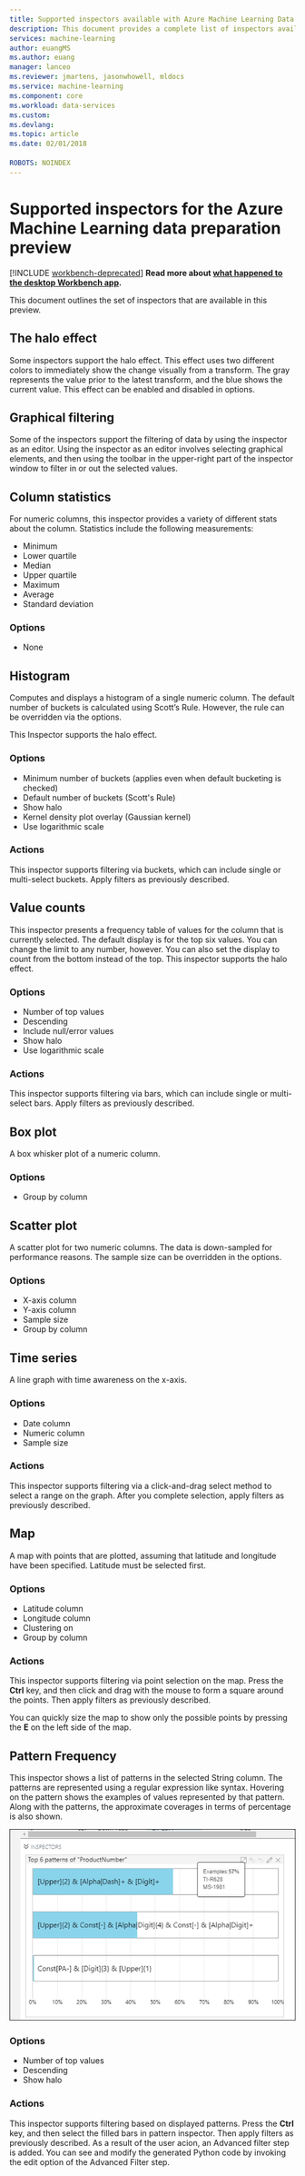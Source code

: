 ```yaml
---
title: Supported inspectors available with Azure Machine Learning Data Preparation  | Microsoft Docs
description: This document provides a complete list of inspectors available for Azure Machine Learning data preparation
services: machine-learning
author: euangMS
ms.author: euang
manager: lanceo
ms.reviewer: jmartens, jasonwhowell, mldocs
ms.service: machine-learning
ms.component: core
ms.workload: data-services
ms.custom: 
ms.devlang: 
ms.topic: article
ms.date: 02/01/2018

ROBOTS: NOINDEX
---
```


# Supported inspectors for the Azure Machine Learning data preparation preview

[!INCLUDE [workbench-deprecated](../../../includes/aml-deprecating-preview-2017.md)] **Read more about [what happened to the desktop Workbench app](../service/overview-what-happened-to-workbench.md).**


This document outlines the set of inspectors that are available in this preview.

## The halo effect 
Some inspectors support the halo effect. This effect uses two different colors to immediately show the change visually from a transform. The gray represents the value prior to the latest transform, and the blue shows the current value. This effect can be enabled and disabled in options.

## Graphical filtering 
Some of the inspectors support the filtering of data by using the inspector as an editor. Using the inspector as an editor involves selecting graphical elements, and then using the toolbar in the upper-right part of the inspector window to filter in or out the selected values. 

## Column statistics
For numeric columns, this inspector provides a variety of different stats about the column. Statistics include the following measurements: 
- Minimum
- Lower quartile
- Median
- Upper quartile
- Maximum
- Average
- Standard deviation


### Options 
- None

## Histogram 
Computes and displays a histogram of a single numeric column. The default number of buckets is calculated using Scott’s Rule. However, the rule can be overridden via the options.

This Inspector supports the halo effect.


### Options
- Minimum number of buckets (applies even when default bucketing is checked)
- Default number of buckets (Scott's Rule) 
- Show halo
- Kernel density plot overlay (Gaussian kernel) 
- Use logarithmic scale


### Actions
This inspector supports filtering via buckets, which can include single or multi-select buckets. Apply filters as previously described.

## Value counts
This inspector presents a frequency table of values for the column that is currently selected. The default display is for the top six values. You can change the limit to any number, however. You can also set the display to count from the bottom instead of the top. This inspector supports the halo effect.

### Options 
- Number of top values
- Descending
- Include null/error values
- Show halo
- Use logarithmic scale


### Actions 
This inspector supports filtering via bars, which can include single or multi-select bars. Apply filters as previously described.

## Box plot 
A box whisker plot of a numeric column.

### Options 
- Group by column

## Scatter plot
A scatter plot for two numeric columns. The data is down-sampled for performance reasons. The sample size can be overridden in the options.

### Options  
- X-axis column
- Y-axis column
- Sample size
- Group by column


## Time series
A line graph with time awareness on the x-axis.

### Options
- Date column
- Numeric column
- Sample size


### Actions
This inspector supports filtering via a click-and-drag select method to select a range on the graph. After you complete selection, apply filters as previously described.


## Map 
A map with points that are plotted, assuming that latitude and longitude have been specified. Latitude must be selected first.

### Options
- Latitude column
- Longitude column
- Clustering on
- Group by column


### Actions
This inspector supports filtering via point selection on the map. Press the **Ctrl** key, and then click and drag with the mouse to form a square around the points. Then apply filters as previously described.

You can quickly size the map to show only the possible points by pressing the **E** on the left side of the map.


## Pattern Frequency 

This inspector shows a list of patterns in the selected String column. The patterns are represented using a regular expression like syntax. Hovering on the pattern shows the examples of values represented by that pattern. Along with the patterns, the approximate coverages in terms of percentage is also shown.

![Image of the pattern inspector](media/data-prep-appendix4-supported-inspectors/PatternInspectorProductNumber.png)

### Options
- Number of top values
- Descending
- Show halo

### Actions
This inspector supports filtering based on displayed patterns. Press the **Ctrl** key, and then select the filled bars in pattern inspector. Then apply filters as previously described. As a result of the user acion, an Advanced filter step is added. You can see and modify the generated Python code by invoking the edit option of the Advanced Filter step.
